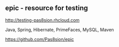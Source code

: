 epic - resource for testing
-
http://testing-pas8sion.rhcloud.com

Java, Spring, Hibernate, PrimeFaces, MySQL, Maven

https://github.com/Pas8sion/epic
